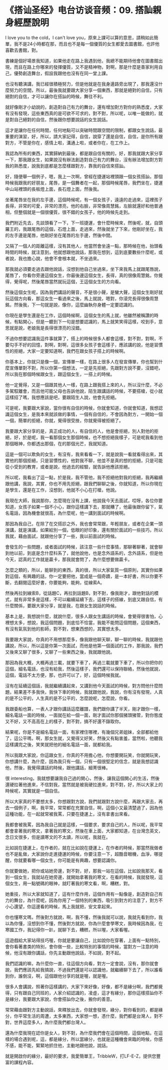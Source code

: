 # 《搭讪圣经》电台访谈音频：09. 搭訕親身經歷說明

I love you to the cold，I can't love you，原來上課可以算的意思，請稍如此簡單，我不是24小時都在那，而且也不是每一個優質的女生都愛去圖書館，也許他喜歡去書館，對。

書練是個好場景我知道，如果他走在路上我遇到他，我總不能期待他會在圖書館出現，而且在路上你哪來的發揮優質，又不是精神物，對啊，那是什麼是善家利用自己，優勢創造舞台，假設我跟他也沒有在同一堂上課。

也沒有聽演講，我已經很積極努力，但是他就是在我身邊路旁出現了，那我還沒什麼努力的空間，所以，最後我就要跟大家分享一個東西，那就是絕對的自信，只有絕對的自信，才可以讓你在搭訕的時候，舞往不利。

就好像剛才小幼說的，創造對自己有力的舞台，還有增加對方對你的熟悉度，大家有沒有發現，這些東西真的是可欲不可求的，對不對，所以呢，以唯一能做的，就是對自己絕對的自信，然後跟你想要說話的女生說話。

這才是讓你在任何時間，任何地點可以突破時間跟空間的限制，都跟女生說話，最重要的演習，好，所以，請大家記得，自信，說穿了還是自信，自信，是你所有跟對方，不管是你在，感情上啦，溝通上啦，或者你在，在工作上。

我認為所有的東西，其實歸納到最後，都是跟自信有關的，好，那我就跟大家分享一下，那我跟女生，如果說沒有辦法創造對自己有力的舞台，沒有辦法增加對方對我的熟悉度，說我到底都是怎麼樣跟對方，靠我的自信來搭訕。

好，隨便舉一個例子，嗯，我上一次啊，曾經在捷運站裡頭跟一個女孩搭訕，那個時候我跟我的好朋友，尾唇，是一個舞者在一起，那個時候尾唇，我們坐在，捷運中山站裡頭的長板燈上面，長石燈上面，然後我。

坐著尾唇坐在我的左手邊，這個時候呢，有一個女孩子，遠遠的走過來，這裡孩子長得，非常的可愛，非常的漂亮，他的右臉，非常像周慧銘，左臉就還好和他普通相，但整個就是一個很優質，很不錯的女孩子，他的時候先走到。

我們附近先去，先談頭看了一下，下一班捷運，會什麼時候來，然後呢，就，自頭羅王的，我跟尾唇的這個，石燈上面，走過來，然後就坐了下來，他剛好坐在，我的左手邊是尾唇，他剛好坐在尾唇的左手邊，然後中間。

又隔了一個人的距離這樣，沒有其他人，他當然會坐遠一點，那時候在他，抬頭看時間的時候，就注意到，他就想跟他說話，那我在想到，這到底要數些什麼呢，或者說，我也擔心說，他會不會根本就，不坐過來。

那我就必須要走過去跟他說話，沒想到他自己坐過來，坐下來我馬上就跟尾唇說，尾唇了，你看你旁邊這個女生，你最後邊這個女生，長得，真的很像周慧銘，你覺得，覺得呢，然後尾唇當然就玩這個，王這個女生的方向看。

然後這個女生呢，因為我們講話的聲音，不是很小聲，是蠻大聲，這個女生剛好就玩這個方向看，那這女生一看過來之後，馬上就說，嗯對，你滾完長得很像周慧銘，然後我，下一句就是說，像你，這麼幽執你身體一定要認識的。

你現在是學生還是在工作，這個時候啊，這個女生的馬上就，他雖然被稱讚的時候，有點開心，但是一聽到下一句是想要認識的，馬上就笑笑得這樣，咬到手，意思就是說，老娘我是長得很漂亮的沒錯。

不過你想要認識我這件事就算了，搭上的時候很多人都會這樣，對不對，對啊，不要勾手不好的回憶，對啊，對啊，這很多女孩子會這樣子，應該講的說，他是習慣性的拒絕，大家一定要知道啊，我們在跟女孩子搭上的時候啊。

你基本上，你就只是像一個，宣傳單一樣，在路上很多人在發宣傳單，你也幫到什麼宣傳單對不對，所以你第一個想法，一定是先拒絕，先跟對方說不要，沒錯吧，所以我在那個時候跟女生，跟這個女生，一搭上的時候。

他一定覺得，又是一個跟其他人一樣，在路上跟我搭上來的人，所以沒什麼，不必多駕馭離會，而且他可能父母也告訴他說，陌生跟講話的時候，不要搭槍，從小就這樣招了嗎，我想應該是吧，要跟陌生人說，他會先拒絕。

可是呢，我要跟大家說，當你很有自信的時候，你就會知道，你就會知道，我想認識這個女生，是我本來就該做的事情，一個有自信的，不會因為對方，一開始一個一個，簡單的拒絕，你就，覺得很受挫，你就覺得被拒絕了。

我要跟大家分享的是，真正成功的人，有自信的人，他是會拒絕，別人對他的拒絕，好，於是呢，我一看那個女生那個時候，也不想拒絕我樣子，可是呢我看到他那個眼神，你都透出那個，在的那個光芒，我就知道。

這是一個可以欺負的女生，有沒有，我來看看一下，就是說我一看就看得出來，其實他的那個拒絕，只是習慣性的，他對我不聊，他並不是真的想的拒絕，只是可能從小受到的教育，或者是說，他過去的經驗，就告訴他應該拒絕。

所以呢，我看出了這一點，於是我，我不管他，我不拒絕他對我的拒絕，我再繼續跟他講，我說，其實，你也不用先拒絕，跟我們聊聊之後，你就知道，所以你現在是學生，還是在工作，沒想到，他就不小心在打槍，他說。

我現在大師，我說那你，怎麼現在沒有上課，他說我今天去面試，哎呀，各位你要知道，女孩子如果一個不小心，跟你這樣講下去，那就糟了，他最後跟你留下，氣名電話，因為機會就很高，為什麼呢，他一講到面試的時候啊。

那因為我自己，在除了在交搭診之外，我也會常常跟，年輕朋友，或者在企業一頭演講，就是演講，如果給別一個，低眼的好印象，還有關於面試的一些技巧，所以我就，藉由面試，就跟他分享了一些，我以前面試的時候。

會發生的一些問題，或者面試的時候，該注意一些什麼事情，那聊著聊著，就會聊到他以前，到底是念什麼科系了，就他說他，也是念外語系的，念外語系，但是他今天，認真的工作就是贏卡，那我就會問了，為什麼想要做贏卡。

怎麼之類的，所以，能聊到的東西，真的很，所以大家氣質一個原則，其實你如果對這個，有興趣的話，你一定要把他，當成是一個奇蹟，是一本好書，所以你要不斷，去翻閱這麼好書，你要能夠，能夠，從線索A。

然後再拉到線索B，從話題C，再拉到話題B，對不對，像我剛才，跟他對話的模式，就有非常多是這樣，不可以繼續延續下去，這樣子的搭線，到底又跟自信，有什麼關係，要跟大家分享，就是我，在跟女生說話的時候。

基本上是，我想說什麼，就說什麼，很多人跟女生講話的時候，會覺得很害怕，心裡想太多，想說，我這個問題，到底恰不恰當，我能不能問這個問題，這個東西，有沒有氣氛到他的影師，對不對，想東西想的，其實想太多。

我要跟大家說，你真的不用想那麼多，像我跟他聊天聊，聊一聊的時候，我就跟他講說，所以，所以這是你第一次面試，而他是他第一個面試的工作，那我說，我們又後來又聊了很多，又聊了一些東西之後，我就跟他說。

那因為我大概，大概再過三載，就要下車了，再過三載就要下車了，所以你把你的這個，細名電話，也沒有給我，然後這樣子，我們還可以保持聯絡，然後他就說，這個，電話不太方便，那，也許可以了，好，這個時候我就。

沒有在延續這個話，我就繼續講起來，又講到他今天面試的時候，對方問他什麼問題，結果差不多我快，我快下車的時候，我就跟他說，我說，你有沒有發現，人真的是不公平的，人生真的是不公平的，怎麼說呢，怎麼說，你看。

我跟委船也算，一表人才跟你講話這麼離譜，我們跟你講了半天，剛才跟你一樣，細名電話一面的時候，一面就在給一個一面，剛才面試你那個猪頭猪管，對你態度又不好，又不高高在上的樣子，對不對，搞不好還不錄取你。

結果呢，你是不是細名電話一面，有家裡住哪裡，有幾個兄弟姐妹，全部都給他了，這公平嗎，啊，那女生就，又覺得又好笑，然後又有點害羞，當然啦，他聽我這樣講完之後，笑笑就把他的細名電話一面，就都給我。

所以我跟大家說，你這跟女生，你真的不用擔心他，你想要開玩笑，你就開玩笑，你想講什麼，為什麼，因為我只有一個，只有一個很堅定的信念，就是我想認識他，然後，我覺得講話的時候，跟他講話，細菁很棒。

很 interesting，我就想要讓我自己過的開心，然後，讓我這個開心的生活，然後還硬拉著他進來，不信對我，當然就是被我硬拉進來，對不對，好，所以大家上的時候呢，其實就是一個自信。

所以大家真的不要想太多，你想跟對方說，我們就跟對方說什麼，再跟大家去，再去一個例子，啊，我平常，常常都在充實自信，啊，這個小又最清楚過了，因為他這種功能，在一起就常被我罵，只要在捷運上，沒有拿書出來看。

我都會被我罵，因為我自己就是這樣，一個要求，要求自己的人，所以呢，我平常都會拿著我的寒文，拿著我的寒文，然後在車上面，大家都知道，在台灣念英文，念日文很多，但是讀寒文的不太讀，所以呢，我就在。

比如說在捷運上，在作者的，就在比如說在捷運上，在作者的時候，那當然我做者也不是亂做，大家說你走進捷運的時候，你要注意一下，超酷音眼機，血淨，哪提醒，你就要看哪一個女生，你可能是有興趣，想要認識你。

你就要做她，把你或站她旁邊，對不對，好，那我一站在這個，比如說我那天，看到一個女生，我就站在她旁邊，就開始拿著我的寒文，在看的時候，我就發現，這個女生，用一點號碼的眼神，就盯著我的寒文看，啊，糟糕，對。

她重技，所以大家就知道了，這有什麼作用，這個作用有一點像是，創造對自己有力的舞台，為什麼呢，因為你用了一個特別的東西，吸引到對方的注意了，對方不小心還望，你這邊看的時候，馬上我就把，安文拿起來。

你也懂寒文嗎，然後對方就說，啊，我不懂，然後我就可以說，我就先看到你，我以為你懂，沒想到你不懂，然後對方就說，你為什麼會學寒文，我時候因為我，在寒國工作，我記得你一趴，就聊下去，糟糕，所以喔，大家看喔。

這遊戲給大家站得技巧喔，你就是要讓自己，比如說你在穿著，上面有一點特別，會你看著書类的特別，會你做一些，比較特別的事情的時候，當對方一注意的時候，他沒有跟你講話，你先主動跟他說話，不如說，對不起。

我們認識的嘛，為什麼你一直，往這個方向看，對方一定會說，沒有，那你就會說，我們應該先給我搞說，不過我們還是可以認識他，就繼續聊下去了，所以誰看到你，誰倒沒，啊，這個跟他分享的就是喔，就是喔。

很多人會講說，照著你這樣講的，大家下來好像，好像，都不是緣分啊，我們都覺得，只有跟自己同班的，人家介紹認識的，凌虛，這才有緣分，那你這樣搭訕你不是緣分，我要跟大家說，你會搭訕你之後，搬你的善意。

常常藉由跟對方主動說話，來釋放出去，你就會發現，緣分，對你看到的，都是緣分，你平常生活的周遭，太多東西，大家想一想，憑什麼，我們都是台灣人，對不對，世界這麼多人，為什麼我們都台灣人。

還為什麼我現在認你是女人，對不對，為什麼我們會在這個時間，這個地點，在這樣的場合遇到呢，這，都是緣分，所以當緣分，也就是這種機會來臨的時候，你感不感，能不能，緊緊地抓住他，主動地跟他說，說話。

就是開啟你的緣分，最好的要求，我愛簡單王，TribbleW，打LF-E-Z，提供您豐富的課程內容。